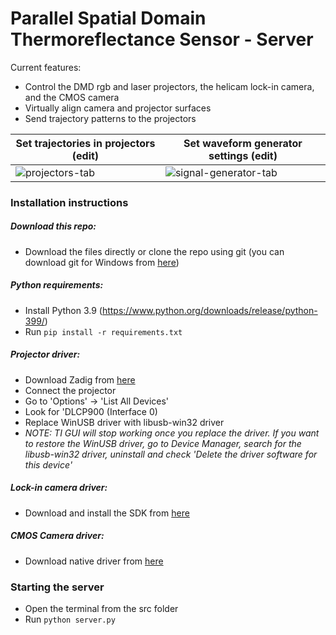 # Parallel Spatial Domain Thermoreflectance Sensor - Server

Current features:
- Control the DMD rgb and laser projectors, the helicam lock-in camera, and the CMOS camera
- Virtually align camera and projector surfaces
- Send trajectory patterns to the projectors

| Set trajectories in projectors (edit) | Set waveform generator settings (edit) |
| --- | --- |
| ![projectors-tab](/resources/dmd-projector-v2.gif) | ![signal-generator-tab](/resources/signal-generator-v1.gif) |

### Installation instructions
##### Download this repo:
- Download the files directly or clone the repo using git (you can download git for Windows from [here](https://git-scm.com/download/win))
##### Python requirements:
- Install Python 3.9 (https://www.python.org/downloads/release/python-399/)
- Run `pip install -r requirements.txt`
##### Projector driver:
- Download Zadig from [here](http://zadig.akeo.ie/)
- Connect the projector
- Go to 'Options' -> 'List All Devices'
- Look for 'DLCP900 (Interface 0)
- Replace WinUSB driver with libusb-win32 driver
- _NOTE: TI GUI will stop working once you replace the driver. If you want to restore the WinUSB driver, go to Device Manager, search for the libusb-win32 driver, uninstall and check 'Delete the driver software for this device'_
##### Lock-in camera driver:
- Download and install the SDK from [here](https://github.com/byutemplab/helicam-sdk)
##### CMOS Camera driver:
- Download native driver from [here](https://astronomy-imaging-camera.com/software-drivers)

### Starting the server
- Open the terminal from the src folder
- Run `python server.py`
